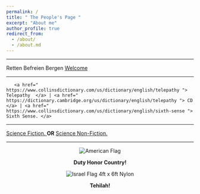 ```yaml
---
permalink: /
title: " The People's Page " 
excerpt: "About me"
author_profile: true
redirect_from: 
  - /about/
  - /about.md
---
```




<hr style="height:2px;border-width:0;color:gray;background-color:gray">


Retten Befreien Bergen  <a href=" https://phdcsseiden.github.io/Welcome/ ">  Welcome </a>


<hr style="height:2px;border-width:0;color:gray;background-color:gray">


       <a href=" https://www.collinsdictionary.com/us/dictionary/english/telepathy "> Telepathy  </a> | <a href=" https://dictionary.cambridge.org/us/dictionary/english/telepathy "> CD  </a> | <a href=" https://www.collinsdictionary.com/us/dictionary/english/sixth-sense "> Sixth Sense. </a>


<hr style="height:2px;border-width:0;color:gray;background-color:gray">


<a href=" https://www.merriam-webster.com/dictionary/science%20fiction "> Science Fiction. </a>  <b>OR</b> <a href=" https://www.merriam-webster.com/dictionary/nonfiction "> Science Non-Fiction. </a> 


<hr style="height:2px;border-width:0;color:gray;background-color:gray">


<div class="mo-copyright">
            <div class="container" style="text-align:center;">
                <p>
                  

<img src="https://il.usembassy.gov/wp-content/themes/cms3/dist/images/us-flag-logo-footer.png" alt="American Flag" title="American Flag">

<b> Duty Honor Country! </b>

<img src="https://cdn11.bigcommerce.com/s-e2nupsxogj/images/stencil/50x50/products/6583/40512/izgubbg8gncm7xv67a1g__67596.1697212710.jpg?c=1" alt="Israel Flag 4ft x 6ft Nylon" title="Israel Flag 4ft x 6ft Nylon" sizes="50px">


<b> Tehilah!  </b>






